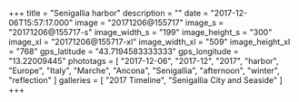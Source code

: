 +++
title = "Senigallia harbor"
description = ""
date = "2017-12-06T15:57:17.000"
image = "20171206@155717"
image_s = "20171206@155717-s"
image_width_s = "199"
image_height_s = "300"
image_xl = "20171206@155717-xl"
image_width_xl = "509"
image_height_xl = "768"
gps_latitude = "43.7194583333333"
gps_longitude = "13.22009445"
phototags = [ "2017-12-06", "2017-12", "2017", "harbor", "Europe", "Italy", "Marche", "Ancona", "Senigallia", "afternoon", "winter", "reflection" ]
galleries = [ "2017 Timeline", "Senigallia City and Seaside" ]
+++
